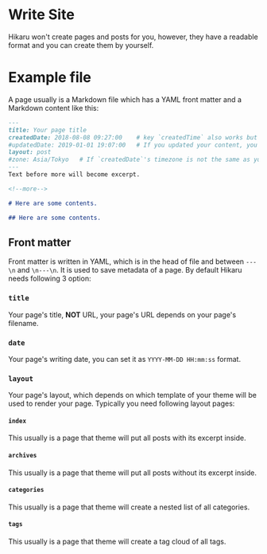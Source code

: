 Write Site
==========

Hikaru won't create pages and posts for you, however, they have a readable format and you can create them by yourself.

# Example file

A page usually is a Markdown file which has a YAML front matter and a Markdown content like this:

```markdown
---
title: Your page title
createdDate: 2018-08-08 09:27:00	# key `createdTime` also works but `createdDate` is recommended now.
#updatedDate: 2019-01-01 19:07:00	# If you updated your content, you can use this key.
layout: post
#zone: Asia/Tokyo   # If `createdDate`'s timezone is not the same as your local zone, set here.
---
Text before more will become excerpt.

<!--more-->

# Here are some contents.

## Here are some contents.
```

## Front matter

Front matter is written in YAML, which is in the head of file and between `---\n` and `\n---\n`. It is used to save metadata of a page. By default Hikaru needs following 3 option:

### `title`

Your page's title, **NOT** URL, your page's URL depends on your page's filename.

### `date`

Your page's writing date, you can set it as `YYYY-MM-DD HH:mm:ss` format.

### `layout`

Your page's layout, which depends on which template of your theme will be used to render your page. Typically you need following layout pages:

#### `index`

This usually is a page that theme will put all posts with its excerpt inside.

#### `archives`

This usually is a page that theme will put all posts without its excerpt inside.

#### `categories`

This usually is a page that theme will create a nested list of all categories.

#### `tags`

This usually is a page that theme will create a tag cloud of all tags.
